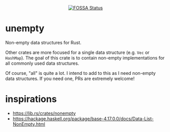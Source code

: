 <div align="center">

[![FOSSA Status](https://app.fossa.com/api/projects/custom%2B32924%2Fgithub.com%2Fjssblck%2Funempty.svg?type=small)](https://app.fossa.com/projects/custom%2B32924%2Fgithub.com%2Fjssblck%2Funempty?ref=badge_small)

</div>

# unempty

Non-empty data structures for Rust.

Other crates are more focused for a single data structure (e.g. `Vec` or `HashMap`).
The goal of this crate is to contain non-empty implementations for all commonly used data structures.

Of course, "all" is quite a lot. I intend to add to this as I need non-empty data structures.
If you need one, PRs are extremely welcome!

# inspirations

- https://lib.rs/crates/nonempty
- https://hackage.haskell.org/package/base-4.17.0.0/docs/Data-List-NonEmpty.html
